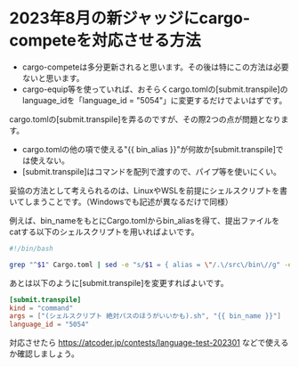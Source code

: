 # 2023年8月の新ジャッジにcargo-competeを対応させる方法
- cargo-competeは多分更新されると思います。その後は特にこの方法は必要ないと思います。
- cargo-equip等を使っていれば、おそらくcargo.tomlの[submit.transpile]のlanguage_idを「language_id = "5054"」に変更するだけでよいはずです。

cargo.tomlの[submit.transpile]を弄るのですが、その際2つの点が問題となります。

- cargo.tomlの他の項で使える"{{ bin_alias }}"が何故か[submit.transpile]では使えない。
- [submit.transpile]はコマンドを配列で渡すので、パイプ等を使いにくい。

妥協の方法として考えられるのは、LinuxやWSLを前提にシェルスクリプトを書いてしまうことです。（Windowsでも記述が異なるだけで同様）

例えば、bin_nameをもとにCargo.tomlからbin_aliasを得て、提出ファイルをcatする以下のシェルスクリプトを用いればよいです。

```bash
#!/bin/bash

grep "^$1" Cargo.toml | sed -e "s/$1 = { alias = \"/.\/src\/bin\//g" -e "s/\".*/.rs/g" | xargs cat
```

あとは以下のように[submit.transpile]を変更すればよいです。

```toml
[submit.transpile]
kind = "command"
args = ["(シェルスクリプト 絶対パスのほうがいいかも).sh", "{{ bin_name }}"]
language_id = "5054"
```

対応させたら https://atcoder.jp/contests/language-test-202301 などで使えるか確認しましょう。
